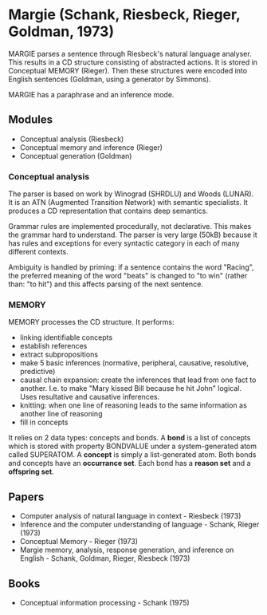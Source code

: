 # Margie (Schank, Riesbeck, Rieger, Goldman, 1973)

MARGIE parses a sentence through Riesbeck's natural language analyser. This results in a CD structure consisting of abstracted actions. It is stored in Conceptual MEMORY (Rieger). Then these structures were encoded into English sentences (Goldman, using a generator by Simmons).

MARGIE has a paraphrase and an inference mode. 

## Modules

* Conceptual analysis (Riesbeck)
* Conceptual memory and inference (Rieger)
* Conceptual generation (Goldman)

### Conceptual analysis

The parser is based on work by Winograd (SHRDLU) and Woods (LUNAR). It is an ATN (Augmented Transition Network) with semantic specialists. It produces a CD representation that contains deep semantics.

Grammar rules are implemented procedurally, not declarative. This makes the grammar hard to understand. The parser is very large (50kB) because it has rules and exceptions for every syntactic category in each of many different contexts.

Ambiguity is handled by priming: if a sentence contains the word "Racing", the preferred meaning of the word "beats" is changed to "to win" (rather than: "to hit") and this affects parsing of the next sentence.

### MEMORY

MEMORY processes the CD structure. It performs: 

* linking identifiable concepts
* establish references
* extract subpropositions
* make 5 basic inferences (normative, peripheral, causative, resolutive, predictive)
* causal chain expansion: create the inferences that lead from one fact to another. I.e. to make "Mary kissed Bill because he hit John" logical. Uses resultative and causative inferences.
* knitting: when one line of reasoning leads to the same information as another line of reasoning
* fill in concepts

It relies on 2 data types: concepts and bonds. A **bond** is a list of concepts which is stored with property BONDVALUE under a system-generated atom called SUPERATOM. A **concept** is simply a list-generated atom. Both bonds and concepts have an **occurrance set**. Each bond has a **reason set** and a **offspring set**.

## Papers

* Computer analysis of natural language in context - Riesbeck (1973)
* Inference and the computer understanding of language - Schank, Rieger (1973)
* Conceptual Memory - Rieger (1973)
* Margie memory, analysis, response generation, and inference on English - Schank, Goldman, Rieger, Riesbeck (1973)

## Books

* Conceptual information processing - Schank (1975)
